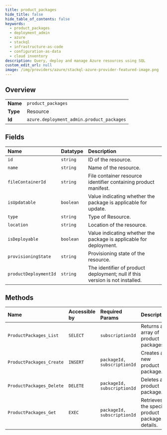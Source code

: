 ```yaml
---
title: product_packages
hide_title: false
hide_table_of_contents: false
keywords:
  - product_packages
  - deployment_admin
  - azure    
  - stackql
  - infrastructure-as-code
  - configuration-as-data
  - cloud inventory
description: Query, deploy and manage Azure resources using SQL
custom_edit_url: null
image: /img/providers/azure/stackql-azure-provider-featured-image.png
---
```

  
    

## Overview
<table><tbody>
<tr><td><b>Name</b></td><td><code>product_packages</code></td></tr>
<tr><td><b>Type</b></td><td>Resource</td></tr>
<tr><td><b>Id</b></td><td><code>azure.deployment_admin.product_packages</code></td></tr>
</tbody></table>

## Fields
| Name | Datatype | Description |
|:-----|:---------|:------------|
| `id` | `string` | ID of the resource. |
| `name` | `string` | Name of the resource. |
| `fileContainerId` | `string` | File container resource identifier containing product manifest. |
| `isUpdatable` | `boolean` | Value indicating whether the package is applicable for update. |
| `type` | `string` | Type of Resource. |
| `location` | `string` | Location of the resource. |
| `isDeployable` | `boolean` | Value indicating whether the package is applicable for deployment. |
| `provisioningState` | `string` | Provisioning state of the resource. |
| `productDeploymentId` | `string` | The identifier of product deployment; null if this version is not installed. |
## Methods
| Name | Accessible by | Required Params | Description |
|:-----|:--------------|:----------------|:------------|
| `ProductPackages_List` | `SELECT` | `subscriptionId` | Returns an array of product packages. |
| `ProductPackages_Create` | `INSERT` | `packageId, subscriptionId` | Creates a new product package. |
| `ProductPackages_Delete` | `DELETE` | `packageId, subscriptionId` | Deletes a product package. |
| `ProductPackages_Get` | `EXEC` | `packageId, subscriptionId` | Retrieves the specific product package details. |
